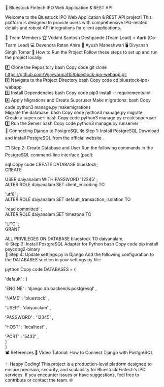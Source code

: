 🌟 Bluestock Fintech IPO Web Application & REST API

Welcome to the Bluestock IPO Web Application & REST API project! This platform is designed to provide users with comprehensive IPO-related details and robust API integrations for client applications.

👥 Team Members
🏆 Vedant Santosh Deshpande (Team Lead)
⭐ Aarti (Co-Team Lead)
💻 Devendra Ratan Ahire
🔧 Ayush Maheshwari
🖥️ Divyansh Singh Tomar
🚀 How to Run the Project
Follow these steps to set up and run the project locally:

1️⃣ Clone the Repository
bash
Copy code
git 
clone
 https://github.com/Vijayvarma115/bluestock-ipo-webapp.git  
2️⃣ Navigate to the Project Directory
bash
Copy code
cd
 bluestock-ipo-webapp  
3️⃣ Install Dependencies
bash
Copy code
pip3 install -r requirements.txt  
4️⃣ Apply Migrations and Create Superuser
Make migrations:
bash
Copy code
python3 manage.py makemigrations  
Migrate the database:
bash
Copy code
python3 manage.py migrate  
Create a superuser:
bash
Copy code
python3 manage.py createsuperuser  
5️⃣ Run the Server
bash
Copy code
python3 manage.py runserver  
🔗 Connecting Django to PostgreSQL
🛠️ Step 1: Install PostgreSQL
Download and install PostgreSQL from the
official
website
.

🗂️ Step 2: Create Database and User
Run the following commands in the PostgreSQL command-line interface (psql):

sql
Copy code
CREATE
 DATABASE bluestock;  
CREATE
 
USER
 daiyanalam 
WITH
 PASSWORD 
'12345'
;  
ALTER
 ROLE daiyanalam 
SET
 client_encoding 
TO
 
'utf8'
;  
ALTER
 ROLE daiyanalam 
SET
 default_transaction_isolation 
TO
 
'read committed'
;  
ALTER
 ROLE daiyanalam 
SET
 timezone 
TO
 
'UTC'
;  
GRANT
 
ALL
 PRIVILEGES 
ON
 DATABASE bluestock 
TO
 daiyanalam;  
⚙️ Step 3: Install PostgreSQL Adapter for Python
bash
Copy code
pip install psycopg2-binary  
📜 Step 4: Update settings.py in Django
Add the following configuration to the DATABASES section in your settings.py file:

python
Copy code
DATABASES = {  
    
'default'
: {  
        
'ENGINE'
: 
'django.db.backends.postgresql'
,  
        
'NAME'
: 
'bluestock'
,  
        
'USER'
: 
'daiyanalam'
,  
        
'PASSWORD'
: 
'12345'
,  
        
'HOST'
: 
'localhost'
,  
        
'PORT'
: 
'5432'
,  
    }  
}  
📽️ References
🎥 Video Tutorial:
How
to
Connect
Django
with
PostgreSQL

✨ Happy Coding!
This project is a production-level platform designed to ensure precision, security, and scalability for Bluestock Fintech's IPO services. If you encounter issues or have suggestions, feel free to contribute or contact the team. 🌐
